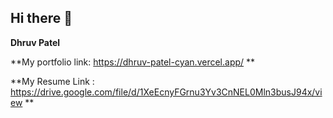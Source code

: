 ## Hi there 👋
**Dhruv Patel**

**My portfolio link: https://dhruv-patel-cyan.vercel.app/ **

**My Resume Link : https://drive.google.com/file/d/1XeEcnyFGrnu3Yv3CnNEL0Mln3busJ94x/view **

<!--
**dhrupatel031205/dhrupatel031205** is a ✨ _special_ ✨ repository because its `README.md` (this file) appears on your GitHub profile.

Here are some ideas to get you started:

- 🔭 I’m currently working on ...
- 🌱 I’m currently learning ...
- 👯 I’m looking to collaborate on ...
- 🤔 I’m looking for help with ...
- 💬 Ask me about ...
- 📫 How to reach me: ...
- 😄 Pronouns: ...
- ⚡ Fun fact: ...
-->
